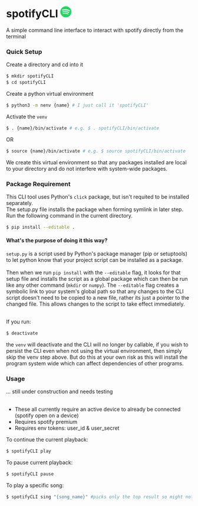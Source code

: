 # spotifyCLI <img src="./images/spotifyLogo.png" alt="Logo" width="30" />
A simple command line interface to interact with spotify directly from the terminal

### Quick Setup
Create a directory and cd into it
```bash
$ mkdir spotifyCLI
$ cd spotifyCLI
```
Create a python virtual environment
```bash
$ python3 -m nenv {name} # I just call it 'spotifyCLI'
```
Activate the `venv`
```bash
$ . {name}/bin/activate # e.g. $ . spotifyCLI/bin/activate
```
OR
```bash
$ source {name}/bin/activate # e.g. $ source spotifyCLI/bin/activate
```
We create this virtual environment so that any packages installed are local to your directory and do not interfere with system-wide
packages.
### Package Requirement
This CLI tool uses Python's `click` package, but isn't requited to be installed separately.<br>
The setup.py file installs the package when forming symlink in later step.<br>
Run the following command in the current directory.
```bash
$ pip install --editable .
```
#### What's the purpose of doing it this way?
`setup.py` is a script used by Python's package manager (pip or setuptools) to let python know that your project script can be
installed as a package.<br><br>
Then when we run `pip install` with the `--editable` flag, it looks for that setup file and installs the script as a global package
which can then be run like any other command (`mkdir` or `numpy`). The `--editable` flag creates a symbolic link to your system's
global path so that any changes to the CLI script doesn't need to be copied to a new file, rather its just a pointer to the changed
file. This allows changes to the script to take effect immediately.<br><br>


If you run:
```bash
$ deactivate
```
the `venv` will deactivate and the CLI will no longer by callable, if you wish to persist the CLI even when not using the virtual
environment, then simply skip the venv step above. But do this at your own risk as this will install the program system wide which
can affect dependencies of other programs.


### Usage

... still under construction and needs testing<br><br>
- These all currently require an active device to already be connected (spotify open on a device)
- Requires spotify premium
- Requires env tokens: user_id & user_secret <br>   



To continue the current playback:
```bash
$ spotifyCLI play
```
To pause current playback:
```bash
$ spotifyCLI pause
```
To play a specific song:
```bash
$ spotifyCLI sing "{song_name}" #picks only the top result so might not be accurate (need to fix!)
```

